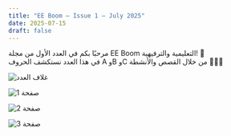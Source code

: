 ```yaml
---
title: "EE Boom – Issue 1 – July 2025"
date: 2025-07-15
draft: false
---
```


مرحبًا بكم في العدد الأول من مجلة EE Boom التعليمية والترفيهية! 🌟  
في هذا العدد نستكشف الحروف A وB وC من خلال القصص والأنشطة 👧🧠🎨

![غلاف العدد](/gallery/july2025/cover.png)

![صفحة 1](/gallery/july2025/page1.jpg)

![صفحة 2](/gallery/july2025/page2.jpg)

![صفحة 3](/gallery/july2025/page3.jpg)
